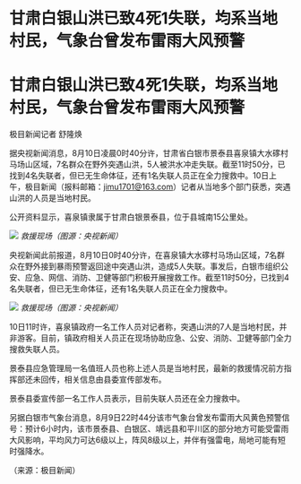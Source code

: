 # 甘肃白银山洪已致4死1失联，均系当地村民，气象台曾发布雷雨大风预警

# 甘肃白银山洪已致4死1失联，均系当地村民，气象台曾发布雷雨大风预警

极目新闻记者 舒隆焕

据央视新闻消息，8月10日凌晨0时40分许，甘肃省白银市景泰县喜泉镇大水䃎村马场山区域，7名群众在野外突遇山洪，5人被洪水冲走失联。截至11时50分，已找到4名失联者，但已无生命体征，还有1名失联人员正在全力搜救中。10日上午，极目新闻（报料邮箱：jimu1701@163.com）记者从当地多个部门获悉，突遇山洪的人员是当地村民。

公开资料显示，喜泉镇隶属于甘肃白银景泰县，位于县城南15公里处。

![](https://inews.gtimg.com/om_bt/OVQ8wNR5C-IWlii6ZBfFlQGSl11uwIr3247ii1EmQwUi4AA/1000)
_救援现场（图源：央视新闻）_

央视新闻此前报道，8月10日0时40分许，在喜泉镇大水䃎村马场山区域，7名群众在野外接到暴雨预警返回途中突遇山洪，造成5人失联。事发后，白银市组织公安、应急、网信、消防、卫健等部门积极开展搜救工作。截至11时50分，已找到4名失联者，但已无生命体征，还有1名失联人员正在全力搜救中。

![](https://inews.gtimg.com/om_bt/ORMYHi0rDJcRfiaZldzQUDGzI9eYCF_VEuRFvXC2z2w-AAA/1000)
_救援现场（图源：央视新闻）_

10日11时许，喜泉镇政府一名工作人员对记者称，突遇山洪的7人是当地村民，并非游客。目前，镇政府相关人员正在现场协助应急、公安、消防、卫健等部门全力搜救失联人员。

景泰县应急管理局一名值班人员也称上述人员是当地村民，最新的救援情况前方指挥部还未回传，相关信息由县委宣传部发布。

景泰县委宣传部一名工作人员表示，目前失联人员还在全力搜救中。

另据白银市气象台消息，8月9日22时44分该市气象台曾发布雷雨大风黄色预警信号：预计6小时内，该市景泰县、白银区、靖远县和平川区的部分地方可能受雷雨大风影响，平均风力可达6级以上，阵风8级以上，并伴有强雷电，局地可能有短时强降水。

（来源：极目新闻）

